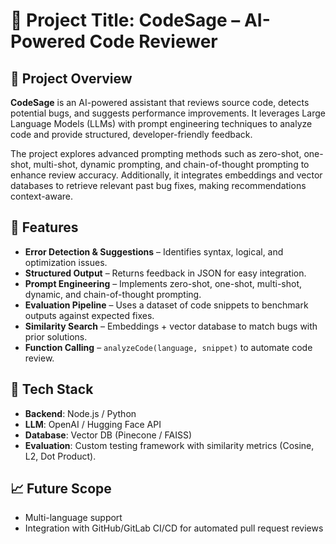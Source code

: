 # 📌 Project Title: CodeSage – AI-Powered Code Reviewer  

## 🚀 Project Overview  
**CodeSage** is an AI-powered assistant that reviews source code, detects potential bugs, and suggests performance improvements. It leverages Large Language Models (LLMs) with prompt engineering techniques to analyze code and provide structured, developer-friendly feedback.  

The project explores advanced prompting methods such as zero-shot, one-shot, multi-shot, dynamic prompting, and chain-of-thought prompting to enhance review accuracy. Additionally, it integrates embeddings and vector databases to retrieve relevant past bug fixes, making recommendations context-aware.  

## 🔧 Features  
- **Error Detection & Suggestions** – Identifies syntax, logical, and optimization issues.  
- **Structured Output** – Returns feedback in JSON for easy integration.  
- **Prompt Engineering** – Implements zero-shot, one-shot, multi-shot, dynamic, and chain-of-thought prompting.  
- **Evaluation Pipeline** – Uses a dataset of code snippets to benchmark outputs against expected fixes.  
- **Similarity Search** – Embeddings + vector database to match bugs with prior solutions.  
- **Function Calling** – `analyzeCode(language, snippet)` to automate code review.  

## 🎯 Tech Stack  
- **Backend**: Node.js / Python  
- **LLM**: OpenAI / Hugging Face API  
- **Database**: Vector DB (Pinecone / FAISS)  
- **Evaluation**: Custom testing framework with similarity metrics (Cosine, L2, Dot Product).  

## 📈 Future Scope  
- Multi-language support  
- Integration with GitHub/GitLab CI/CD for automated pull request reviews  